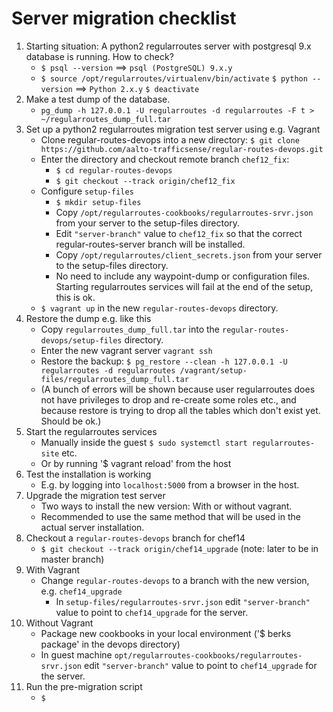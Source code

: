 Server migration checklist
==========================

1. Starting situation: A python2 regularroutes server with postgresql 9.x database is running. How to check?
    * `$ psql --version` ==> `psql (PostgreSQL) 9.x.y`
    * `$ source /opt/regularroutes/virtualenv/bin/activate` `$ python --version` ==> `Python 2.x.y` `$ deactivate`
1. Make a test dump of the database.
    * `pg_dump -h 127.0.0.1 -U regularroutes -d regularroutes -F t > ~/regularroutes_dump_full.tar`
1. Set up a python2 regularroutes migration test server using e.g. Vagrant
    * Clone regular-routes-devops into a new directory: `$ git clone https://github.com/aalto-trafficsense/regular-routes-devops.git`
    * Enter the directory and checkout remote branch `chef12_fix`:
        * `$ cd regular-routes-devops`
        * `$ git checkout --track origin/chef12_fix`
    * Configure `setup-files`
        * `$ mkdir setup-files`
        * Copy `/opt/regularroutes-cookbooks/regularroutes-srvr.json` from your server to the setup-files directory.
        * Edit `"server-branch"` value to `chef12_fix` so that the correct regular-routes-server branch will be installed.
        * Copy `/opt/regularroutes/client_secrets.json` from your server to the setup-files directory.
        * No need to include any waypoint-dump or configuration files. Starting regularroutes services will fail at the end of the setup, this is ok.
    * `$ vagrant up` in the new `regular-routes-devops` directory.
1. Restore the dump e.g. like this
    * Copy `regularroutes_dump_full.tar` into the `regular-routes-devops/setup-files` directory.
    * Enter the new vagrant server `vagrant ssh`
    * Restore the backup: `$ pg_restore --clean -h 127.0.0.1 -U regularroutes -d regularroutes /vagrant/setup-files/regularroutes_dump_full.tar`
    * (A bunch of errors will be shown because user regularroutes does not have privileges to drop and re-create some roles etc., and because restore is trying to drop all the tables which don't exist yet. Should be ok.)
1. Start the regularroutes services
    * Manually inside the guest `$ sudo systemctl start regularroutes-site` etc.
    * Or by running '$ vagrant reload' from the host
1. Test the installation is working
    * E.g. by logging into `localhost:5000` from a browser in the host.
1. Upgrade the migration test server
    * Two ways to install the new version: With or without vagrant.
    * Recommended to use the same method that will be used in the actual server installation.
1. Checkout a `regular-routes-devops` branch for chef14
    * `$ git checkout --track origin/chef14_upgrade` (note: later to be in master branch)
1. With Vagrant
    * Change `regular-routes-devops` to a branch with the new version, e.g. `chef14_upgrade`
        * In `setup-files/regularroutes-srvr.json` edit `"server-branch"` value to point to `chef14_upgrade` for the server.
1. Without Vagrant
    * Package new cookbooks in your local environment ('$ berks package' in the devops directory)
    * In guest machine `opt/regularroutes-cookbooks/regularroutes-srvr.json` edit `"server-branch"` value to point to `chef14_upgrade` for the server.
1. Run the pre-migration script
    * `$ `
